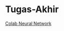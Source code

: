 # Tugas-Akhir
[Colab Neural Network](https://colab.research.google.com/drive/1fidT_kdeZyng9orpzRdDEq5mvBhcC1g4?hl=id#scrollTo=HKByAOhAX4Ra)
